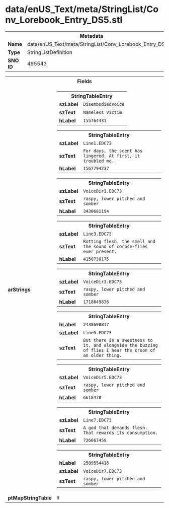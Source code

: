 <h1>data/enUS_Text/meta/StringList/Conv_Lorebook_Entry_DS5.stl</h1><table><tr><th colspan="100%">Metadata</th></tr><tr><td><b>Name</b></td><td>data/enUS_Text/meta/StringList/Conv_Lorebook_Entry_DS5.stl</td></tr><tr><td><b>Type</b></td><td>StringListDefinition</td></tr><tr><td><b>SNO ID</b></td><td>495543</td></tr></table>

<table><tr><th colspan="100%">Fields</th></tr><tr><td><b>arStrings</b></td><td><table><tr><th colspan="100%">StringTableEntry</th></tr><tr><td><b>szLabel</b></td><td><code>DisembodiedVoice</code></td></tr><tr><td><b>szText</b></td><td><code>Nameless Victim</code></td></tr><tr><td><b>hLabel</b></td><td><code>155764431</code></td></tr></table>


<table><tr><th colspan="100%">StringTableEntry</th></tr><tr><td><b>szLabel</b></td><td><code>Line1.EDC73</code></td></tr><tr><td><b>szText</b></td><td><code>For days, the scent has lingered. At first, it troubled me.</code></td></tr><tr><td><b>hLabel</b></td><td><code>1567794237</code></td></tr></table>


<table><tr><th colspan="100%">StringTableEntry</th></tr><tr><td><b>szLabel</b></td><td><code>VoiceDir1.EDC73</code></td></tr><tr><td><b>szText</b></td><td><code>raspy, lower pitched and somber</code></td></tr><tr><td><b>hLabel</b></td><td><code>3430681194</code></td></tr></table>


<table><tr><th colspan="100%">StringTableEntry</th></tr><tr><td><b>szLabel</b></td><td><code>Line3.EDC73</code></td></tr><tr><td><b>szText</b></td><td><code>Rotting flesh, the smell and the sound of corpse-flies ever present.</code></td></tr><tr><td><b>hLabel</b></td><td><code>4150730175</code></td></tr></table>


<table><tr><th colspan="100%">StringTableEntry</th></tr><tr><td><b>szLabel</b></td><td><code>VoiceDir3.EDC73</code></td></tr><tr><td><b>szText</b></td><td><code>raspy, lower pitched and somber</code></td></tr><tr><td><b>hLabel</b></td><td><code>1718649836</code></td></tr></table>


<table><tr><th colspan="100%">StringTableEntry</th></tr><tr><td><b>hLabel</b></td><td><code>2438698817</code></td></tr><tr><td><b>szLabel</b></td><td><code>Line5.EDC73</code></td></tr><tr><td><b>szText</b></td><td><code>But there is a sweetness to it, and alongside the buzzing of flies I hear the croon of an older thing.</code></td></tr></table>


<table><tr><th colspan="100%">StringTableEntry</th></tr><tr><td><b>szLabel</b></td><td><code>VoiceDir5.EDC73</code></td></tr><tr><td><b>szText</b></td><td><code>raspy, lower pitched and somber</code></td></tr><tr><td><b>hLabel</b></td><td><code>6618478</code></td></tr></table>


<table><tr><th colspan="100%">StringTableEntry</th></tr><tr><td><b>szLabel</b></td><td><code>Line7.EDC73</code></td></tr><tr><td><b>szText</b></td><td><code>A god that demands flesh. That rewards its consumption.</code></td></tr><tr><td><b>hLabel</b></td><td><code>726667459</code></td></tr></table>


<table><tr><th colspan="100%">StringTableEntry</th></tr><tr><td><b>hLabel</b></td><td><code>2589554416</code></td></tr><tr><td><b>szLabel</b></td><td><code>VoiceDir7.EDC73</code></td></tr><tr><td><b>szText</b></td><td><code>raspy, lower pitched and somber</code></td></tr></table>


</td></tr><tr><td><b>ptMapStringTable</b></td><td><code>0</code></td></tr></table>

